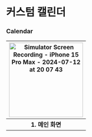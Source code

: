 #  커스텀 캘린더

### Calendar
<img src="https://github.com/user-attachments/assets/4457a7c1-2e4a-48fd-a950-65b4b0f20823" alt="Simulator Screen Recording - iPhone 15 Pro Max - 2024-07-12 at 20 07 43" style="width: 200px;"> |
:--------------:|
**1. 메인 화면** |
